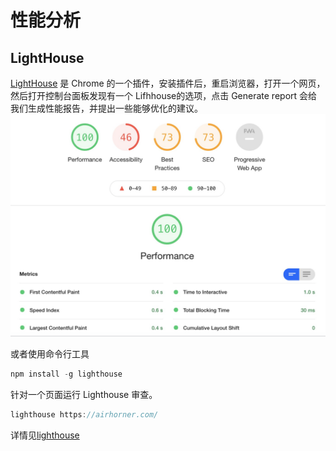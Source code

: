 # 性能分析
## LightHouse
[LightHouse](https://chrome.google.com/webstore/detail/lighthouse/blipmdconlkpinefehnmjammfjpmpbjk) 是 Chrome 的一个插件，安装插件后，重启浏览器，打开一个网页，然后打开控制台面板发现有一个 Lifhhouse的选项，点击 Generate report 会给我们生成性能报告，并提出一些能够优化的建议。
![](/img/LightHouse.png "")

或者使用命令行工具
```js
npm install -g lighthouse
```
针对一个页面运行 Lighthouse 审查。
```js
lighthouse https://airhorner.com/
```
详情见[lighthouse](https://developers.google.com/web/tools/lighthouse)